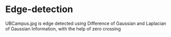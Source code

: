 # Edge-detection
UBCampus.jpg is edge detected using Difference of Gaussian and Laplacian of Gaussian Information, with the help of zero crossing
